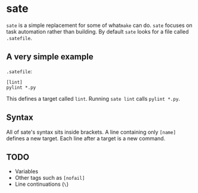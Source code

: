 # sate

`sate` is a simple replacement for some of what`make` can do. `sate` focuses on task automation rather than building. By default `sate` looks for a file called `.satefile`.

## A very simple example

`.satefile`:
```
[lint]
pylint *.py
```

This defines a target called `lint`. Running `sate lint` calls `pylint *.py`.

## Syntax

All of sate's syntax sits inside brackets. A line containing only  `[name]` defines a new target. Each line after a target is a new command.

## TODO

- Variables
- Other tags such as `[nofail]`
- Line continuations (`\`)

